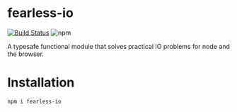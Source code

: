 # fearless-io
[![Build Status](https://travis-ci.com/tusharmath/fearless-io.svg?branch=master)](https://travis-ci.com/tusharmath/fearless-io)
![npm](https://img.shields.io/npm/v/fearless-io.svg)

A typesafe functional module that solves practical IO problems for node and the browser.

# Installation

```bash
npm i fearless-io
```
